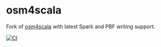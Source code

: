 # osm4scala

Fork of [osm4scala](https://github.com/simplexspatial/) with latest Spark and PBF writing support.

[![CI](https://github.com/tomtom-internal/orbis-osm4scala/actions/workflows/ci.yml/badge.svg)](https://github.com/tomtom-internal/orbis-osm4scala/actions/workflows/ci.yml)